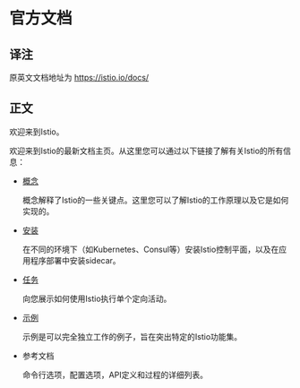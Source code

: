 # 官方文档

## 译注

原英文文档地址为 https://istio.io/docs/

## 正文

欢迎来到Istio。

欢迎来到Istio的最新文档主页。从这里您可以通过以下链接了解有关Istio的所有信息：

- [概念](concepts/index.md)

  概念解释了Istio的一些关键点。这里您可以了解Istio的工作原理以及它是如何实现的。

- [安装](setup/index.md)

  在不同的环境下（如Kubernetes、Consul等）安装Istio控制平面，以及在应用程序部署中安装sidecar。

- [任务](tasks/index.md)

  向您展示如何使用Istio执行单个定向活动。

- [示例](samples/index.md)

  示例是可以完全独立工作的例子，旨在突出特定的Istio功能集。

- 参考文档

  命令行选项，配置选项，API定义和过程的详细列表。